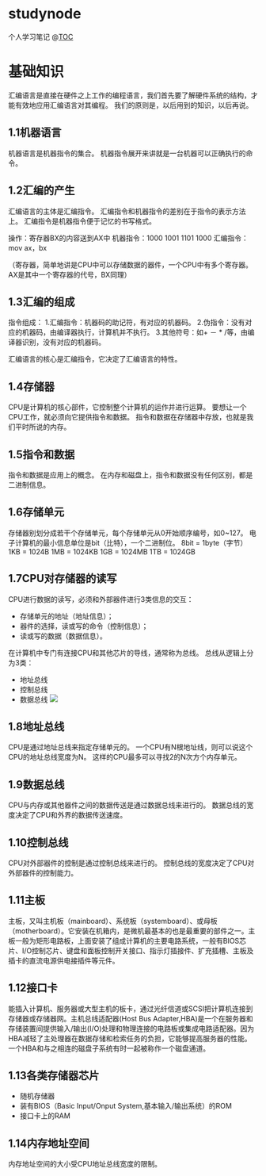 # studynode
个人学习笔记
@[TOC](汇编语言零基础入门学习)
#  基础知识
汇编语言是直接在硬件之上工作的编程语言，我们首先要了解硬件系统的结构，才能有效地应用汇编语言对其编程。
我们的原则是，以后用到的知识，以后再说。
## 1.1机器语言
机器语言是机器指令的集合。
机器指令展开来讲就是一台机器可以正确执行的命令。
## 1.2汇编的产生
汇编语言的主体是汇编指令。
汇编指令和机器指令的差别在于指令的表示方法上。
汇编指令是机器指令便于记忆的书写格式。

操作：寄存器BX的内容送到AX中
机器指令：1000 1001 1101 1000
汇编指令：mov ax，bx

（寄存器，简单地讲是CPU中可以存储数据的器件，一个CPU中有多个寄存器。AX是其中一个寄存器的代号，BX同理）

## 1.3汇编的组成
指令组成：
1.汇编指令：机器码的助记符，有对应的机器码。
2.伪指令：没有对应的机器码，由编译器执行，计算机并不执行。
3.其他符号：如+ － * /等，由编译器识别，没有对应的机器码。

汇编语言的核心是汇编指令，它决定了汇编语言的特性。


## 1.4存储器
CPU是计算机的核心部件，它控制整个计算机的运作并进行运算。
要想让一个CPU工作，就必须向它提供指令和数据。
指令和数据在存储器中存放，也就是我们平时所说的内存。
## 1.5指令和数据
指令和数据是应用上的概念。
在内存和磁盘上，指令和数据没有任何区别，都是二进制信息。
## 1.6存储单元
存储器别划分成若干个存储单元，每个存储单元从0开始顺序编号，如0~127。
电子计算机的最小信息单位是bit（比特），一个二进制位。
8bit = 1byte（字节）
1KB = 1024B 1MB = 1024KB 1GB = 1024MB 1TB = 1024GB
## 1.7CPU对存储器的读写
CPU进行数据的读写，必须和外部器件进行3类信息的交互：
- 存储单元的地址（地址信息）；
- 器件的选择，读或写的命令（控制信息）；
- 读或写的数据（数据信息）。

在计算机中专门有连接CPU和其他芯片的导线，通常称为总线。
总线从逻辑上分为3类：
- 地址总线
- 控制总线
- 数据总线
![  ](https://img-blog.csdnimg.cn/2020102719045813.jpg?x-oss-process=image/watermark,type_ZmFuZ3poZW5naGVpdGk,shadow_10,text_aHR0cHM6Ly9ibG9nLmNzZG4ubmV0L0VIb3JpemVu,size_16,color_FFFFFF,t_70#pic_center)

## 1.8地址总线
CPU是通过地址总线来指定存储单元的。
一个CPU有N根地址线，则可以说这个CPU的地址总线宽度为N。
这样的CPU最多可以寻找2的N次方个内存单元。
## 1.9数据总线
CPU与内存或其他器件之间的数据传送是通过数据总线来进行的。
数据总线的宽度决定了CPU和外界的数据传送速度。
## 1.10控制总线
CPU对外部器件的控制是通过控制总线来进行的。
控制总线的宽度决定了CPU对外部器件的控制能力。
## 1.11主板
主板，又叫主机板（mainboard）、系统板（systemboard）、或母板（motherboard）。它安装在机箱内，是微机最基本的也是最重要的部件之一。主板一般为矩形电路板，上面安装了组成计算机的主要电路系统，一般有BIOS芯片、I/O控制芯片、键盘和面板控制开关接口、指示灯插接件、扩充插槽、主板及插卡的直流电源供电接插件等元件。
## 1.12接口卡
能插入计算机、服务器或大型主机的板卡，通过光纤信道或SCSI把计算机连接到存储器或存储器网。主机总线适配器(Host Bus Adapter,HBA)是一个在服务器和存储装置间提供输入/输出(I/O)处理和物理连接的电路板或集成电路适配器。因为HBA减轻了主处理器在数据存储和检索任务的负担，它能够提高服务器的性能。一个HBA和与之相连的磁盘子系统有时一起被称作一个磁盘通道。
## 1.13各类存储器芯片
- 随机存储器
- 装有BIOS（Basic Input/Onput System,基本输入/输出系统）的ROM
- 接口卡上的RAM
## 1.14内存地址空间
内存地址空间的大小受CPU地址总线宽度的限制。
